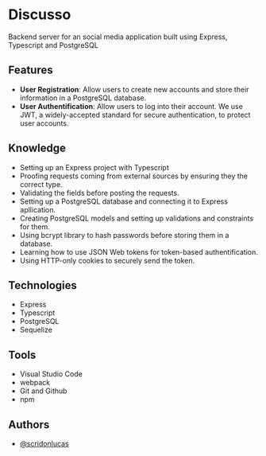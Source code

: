 # Discusso

Backend server for an social media application built using Express, Typescript and PostgreSQL

## Features

- **User Registration**: Allow users to create new accounts and store their information in a PostgreSQL database.
- **User Authentification**: Allow users to log into their account. We use JWT, a widely-accepted standard for secure authentication, to protect user accounts.

## Knowledge

- Setting up an Express project with Typescript
- Proofing requests coming from external sources by ensuring they the correct type.
- Validating the fields before posting the requests.
- Setting up a PostgreSQL database and connecting it to Express apllication.
- Creating PostgreSQL models and setting up validations and constraints for them.
- Using bcrypt library to hash passwords before storing them in a database.
- Learning how to use JSON Web tokens for token-based authentification.
- Using HTTP-only cookies to securely send the token.

## Technologies

- Express
- Typescript
- PostgreSQL
- Sequelize

## Tools

- Visual Studio Code
- webpack
- Git and Github
- npm

## Authors

- [@scridonlucas](https://www.github.com/scridonlucas)
